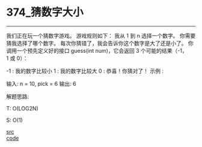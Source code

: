 # 374_猜数字大小

---

我们正在玩一个猜数字游戏。 游戏规则如下：
我从 1 到 n 选择一个数字。 你需要猜我选择了哪个数字。
每次你猜错了，我会告诉你这个数字是大了还是小了。
你调用一个预先定义好的接口 guess(int num)，它会返回 3 个可能的结果（-1，1 或 0）：

-1 : 我的数字比较小
 1 : 我的数字比较大
 0 : 恭喜！你猜对了！
示例 :

输入: n = 10, pick = 6
输出: 6


解题思路:

T: O(LOG2N)

S: O(1)

[src](https://leetcode-cn.com/problems/guess-number-higher-or-lower/) <br>
[code](code/374.c) <br>
